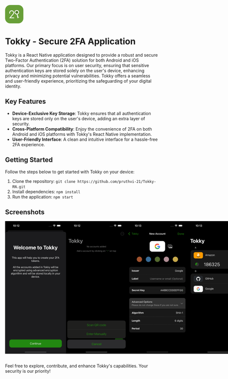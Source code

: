 <img src="screenshots/app-logo.png" alt="logo" width="60" height="60">

# Tokky - Secure 2FA Application

Tokky is a React Native application designed to provide a robust and secure Two-Factor Authentication (2FA) solution for both Android and iOS platforms. Our primary focus is on user security, ensuring that sensitive authentication keys are stored solely on the user's device, enhancing privacy and minimizing potential vulnerabilities. Tokky offers a seamless and user-friendly experience, prioritizing the safeguarding of your digital identity.

## Key Features
- **Device-Exclusive Key Storage**: Tokky ensures that all authentication keys are stored only on the user's device, adding an extra layer of security.
- **Cross-Platform Compatibility**: Enjoy the convenience of 2FA on both Android and iOS platforms with Tokky's React Native implementation.
- **User-Friendly Interface**: A clean and intuitive interface for a hassle-free 2FA experience.

## Getting Started
Follow the steps below to get started with Tokky on your device:

1. Clone the repository: `git clone https://github.com/pruthvi-21/Tokky-RN.git`
2. Install dependencies: `npm install`
3. Run the application: `npm start`

## Screenshots
<div style="display: flex;">
    <img src="screenshots/screen-1.png" alt="screenshot-1" width="200" height="433.58">
    <img src="screenshots/screen-2.png" alt="screenshot-2" width="200" height="433.58">
    <img src="screenshots/screen-3.png" alt="screenshot-3" width="200" height="433.58">
    <img src="screenshots/screen-4.png" alt="screenshot-4" width="200" height="433.58">
    <img src="screenshots/screen-5.png" alt="screenshot-5" width="200" height="433.58">
    <img src="screenshots/screen-6.png" alt="screenshot-6" width="200" height="433.58">
    <img src="screenshots/screen-7.png" alt="screenshot-7" width="200" height="433.58">
</div><br>

Feel free to explore, contribute, and enhance Tokky's capabilities. Your security is our priority!
